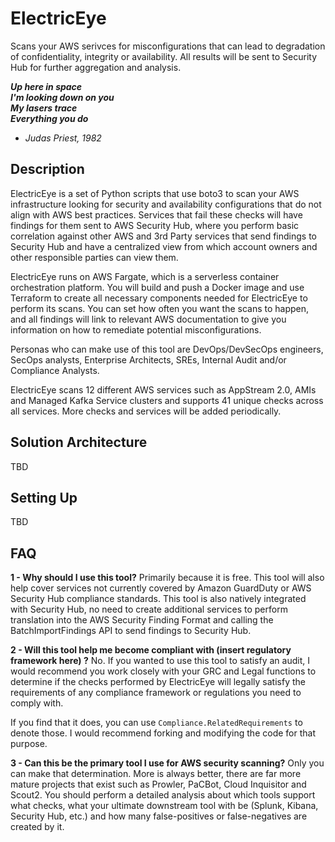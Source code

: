 # ElectricEye
Scans your AWS serivces for misconfigurations that can lead to degradation of confidentiality, integrity or availability. All results will be sent to Security Hub for further aggregation and analysis. 

***Up here in space***<br/>
***I'm looking down on you***<br/>
***My lasers trace***<br/>
***Everything you do***<br/>
- *Judas Priest, 1982*

## Description
ElectricEye is a set of Python scripts that use boto3 to scan your AWS infrastructure looking for security and availability configurations that do not align with AWS best practices. Services that fail these checks will have findings for them sent to AWS Security Hub, where you perform basic correlation against other AWS and 3rd Party services that send findings to Security Hub and have a centralized view from which account owners and other responsible parties can view them.

ElectricEye runs on AWS Fargate, which is a serverless container orchestration platform. You will build and push a Docker image and use Terraform to create all necessary components needed for ElectricEye to perform its scans. You can set how often you want the scans to happen, and all findings will link to relevant AWS documentation to give you information on how to remediate potential misconfigurations.

Personas who can make use of this tool are DevOps/DevSecOps engineers, SecOps analysts, Enterprise Architects, SREs, Internal Audit and/or Compliance Analysts.

ElectricEye scans 12 different AWS services such as AppStream 2.0, AMIs and Managed Kafka Service clusters and supports 41 unique checks across all services. More checks and services will be added periodically.

## Solution Architecture
TBD

## Setting Up
TBD

## FAQ
**1 - Why should I use this tool?**
Primarily because it is free. This tool will also help cover services not currently covered by Amazon GuardDuty or AWS Security Hub compliance standards. This tool is also natively integrated with Security Hub, no need to create additional services to perform translation into the AWS Security Finding Format and calling the BatchImportFindings API to send findings to Security Hub.

**2 - Will this tool help me become compliant with (insert regulatory framework here) ?**
No. If you wanted to use this tool to satisfy an audit, I would recommend you work closely with your GRC and Legal functions to determine if the checks performed by ElectricEye will legally satisfy the requirements of any compliance framework or regulations you need to comply with.

If you find that it does, you can use `Compliance.RelatedRequirements` to denote those. I would recommend forking and modifying the code for that purpose.

**3 - Can this be the primary tool I use for AWS security scanning?**
Only you can make that determination. More is always better, there are far more mature projects that exist such as Prowler, PaCBot, Cloud Inquisitor and Scout2. You should perform a detailed analysis about which tools support what checks, what your ultimate downstream tool with be (Splunk, Kibana, Security Hub, etc.) and how many false-positives or false-negatives are created by it.